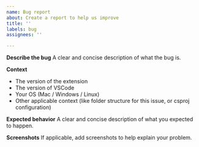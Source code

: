 ```yaml
---
name: Bug report
about: Create a report to help us improve
title: ''
labels: bug
assignees: ''

---
```


**Describe the bug**
A clear and concise description of what the bug is.

**Context**
- The version of the extension
- The version of VSCode
- Your OS (Mac / Windows / Linux)
- Other applicable context (like folder structure for this issue, or csproj configuration)

**Expected behavior**
A clear and concise description of what you expected to happen.

**Screenshots**
If applicable, add screenshots to help explain your problem.
